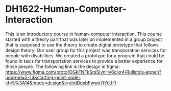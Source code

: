 # DH1622-Human-Computer-Interaction
This is an introductory course in human-computer interaction. This course started with a theory part that was later on implemented in a group project that is supposed to use the theory to create digital prototype that follows design theory. Our user group for this project was transporation services for people with disabilities. We created a prototype for a program that could be found in taxis for transportation services to provide a better experience for those people. The following link is the design in figma:
https://www.figma.com/proto/OGkFNFkSrsSivnHy6clxr4/Rullstols-appen?node-id=5-14&starting-point-node-id=5%3A14&mode=design&t=ehdDqxbFwwx7tYdJ-1
